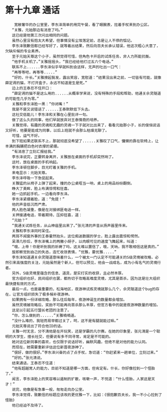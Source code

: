 # 第十九章 通话
        宽敞奢华的办公室里，李东泽简单的用完午餐，看了眼腕表，拄着手杖来到办公区。
       “关雅，元始那边有消息了吗。”
       这已经是他第三次问出相同的问题。
       虽然心里没有抱太大希望，但事情没有尘埃落定前，总是让人不停的惦记。
       李东泽致歉信都已经写好了，就等着出结果，然后向百夫长承认错误，他这次粗心大意了，欠缺斥候的专业素养。
       至于元始天尊这个小子，虽然觉得可惜，但角色卡开启的试炼任务，非人力所能抗衡。
       “他手机关机了。”关雅摇摇头，“我已经给他打过五六个电话。”
       联系不上......李东泽似乎早就料到会这样，无声的吐出一口气：
       “再等等吧，再等等.....”
       “好的，什长。”关雅撩起鬓发，露出笑容，宽慰道：“结果没出来之前，一切皆有可能，就像薛定谔的猫，不打开盒子，永远不知道是生是死。”
       边上的王泰忍不住开口：
       “薛定谔的猫不是这么用的......从概率学来说，没有特殊的手段和帮助，他通关佘灵隧道的可能性几乎为零。”
       关雅和李东泽脸一黑：“你闭嘴！”
       我是不是又说错话了......王泰默默低下头去。
       这社交低能儿！李东泽和关雅在心里批评一句。
       做了这么久的同事，他们早就放弃对王泰情商的培养。
       关雅觉得，有趣的灵魂和无趣的灵魂一下子就对比出来了，看看元始那小子，长的俊俏说话又好听，他要是能成为同事，以后上班就不会那么枯燥无聊了。
       可惜，运气不好。
       到下班如果还联系不上，那就彻底没希望了......关雅叹了口气，慵懒的靠在软椅上，让丰满的胸脯把白色衬衣撑的紧绷。
       “有消息了立刻汇报给我。”
       李东泽说完，正要转身离开，关雅放在桌面的手机却突然响了。
       这时，放在桌面的手机响起。
       李东泽顿住脚步，目光盯着关雅的手机。
       来电显示：元始天尊。
       李东泽呼吸一下急促起来。
       关雅猛的从椅子上弹了起来，撞的办公桌哐当一响，桌上的用品纷纷翻倒。
       睁大了美眸，脸上布满惊愕和狂喜。
       她一边抓起手机，一边看向李东泽。
       李东泽紧绷着脸，道：“免提！”
       他的声音低沉而严肃。
       两人脸色凝重，像是在对接绑匪电话一样。
       关押接通电话，带着期待，压抑狂喜，道：
       “元始？”
       “我通关试炼任务，从山神庙里出来了。”张元清的声音从扬声器里传来。
       关雅和李东泽同时呆住。
       两耳不闻窗外事的王泰霍然抬头，这位痴迷数据的学士，脸上露出震惊和愕然。
       呆滞几秒后，李东泽嘴上的两撇小胡子，以肉眼可见的速度飞舞起来，叫道：
       “哦，上帝！你是听到我的祈祷了吗，这太难以置信了，哦，天呐，我不敢相信这是真的。”
       旋即察觉到自己的失态，连忙收敛表情，“优雅，要优雅.....”
       李东泽知道通关佘灵隧道意味着什么，一个被太一门认定不可能通关的S级灵境被攻略，必然引来高强度的关注，元始虽然是个新人，但可以预见，他会一战成名，成为小有名气的灵境行者。
       另外，S级灵境里蕴含的信息、道具，是实打实的收获，且必然丰厚。
       官方组织也好，民间组织也罢，都热切于攻略高难度灵境，尤其是首杀，因为这是壮大组织最快捷有效的方式。
       最后一点，也是最重要的，松海地区，夜游神试炼灵境就那么几个，佘灵隧道这个bug的存在，让官方组织损失了极多候补夜游神。
       如果拥有一份详细攻略，那么往后每年，夜游神诞生的数量都会增加。
       虽然灵境被攻略后，奖励不可能再向首杀那么丰厚，但官方看中的就是夜游神数量的增加。
       这足以引起五行盟长老团的注意了。
       “你，怎么做到的......”关雅喃喃道。
       “没什么难的，我轻而易举都过关了，呵，这不是有腿就能过嘛。”
       元始天尊说出了符合他ID的话。
       关雅一时无言，分不清他是在开玩笑，还是学霸的凡尔赛。在她的印象里，张元清是一个聪明的大学生，擅长社交，但要说有多不同寻常，肯定是不可能的。
       她对这位新同事的喜欢，也仅限于说话好听，幽默风趣，但绝不是对他的能力认同。
       而现在，她需要重新评估这位新晋夜游神了。
       “很好，做的很好。”李东泽兴奋的点了点手杖，急切道：“你赶紧来一趟单位，立刻过来。”
       “好的。”张元清说。
       结束通话，王泰忍不住道：
       “他有超越常人的能力，目前不知道是哪一方面，但肯定有。什长，你好像捡到一个怪胎了。”
       闻言，李东泽脸上的笑容难以遏制的扩散，咳嗽一声，不悦道：“什么怪胎，人家这是天才！”
       说完，他像是有急事一般，匆匆走向办公室。
       李东泽觉得，致歉信的标题应该改的更优雅一下，比如：《很抱歉百夫长，我一不小心捡到了怪胎》
       他已经迫不及待了。